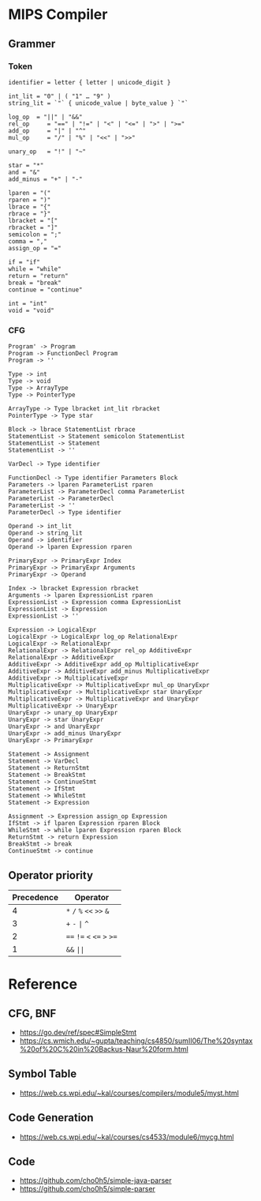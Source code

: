 # MIPS Compiler

## Grammer

### Token
```
identifier = letter { letter | unicode_digit }

int_lit = "0" | ( "1" … "9" )
string_lit = `"` { unicode_value | byte_value } `"`

log_op  = "||" | "&&"
rel_op     = "==" | "!=" | "<" | "<=" | ">" | ">="
add_op     = "|" | "^"
mul_op     = "/" | "%" | "<<" | ">>"

unary_op   = "!" | "~"

star = "*"
and = "&"
add_minus = "+" | "-"

lparen = "("
rparen = ")"
lbrace = "{"
rbrace = "}"
lbracket = "["
rbracket = "]"
semicolon = ";"
comma = ","
assign_op = "="

if = "if"
while = "while"
return = "return"
break = "break"
continue = "continue"

int = "int"
void = "void"
```
### CFG
```
Program' -> Program
Program -> FunctionDecl Program
Program -> ''

Type -> int
Type -> void
Type -> ArrayType
Type -> PointerType

ArrayType -> Type lbracket int_lit rbracket
PointerType -> Type star

Block -> lbrace StatementList rbrace
StatementList -> Statement semicolon StatementList
StatementList -> Statement
StatementList -> ''

VarDecl -> Type identifier

FunctionDecl -> Type identifier Parameters Block
Parameters -> lparen ParameterList rparen
ParameterList -> ParameterDecl comma ParameterList
ParameterList -> ParameterDecl
ParameterList -> ''
ParameterDecl -> Type identifier

Operand -> int_lit
Operand -> string_lit
Operand -> identifier
Operand -> lparen Expression rparen

PrimaryExpr -> PrimaryExpr Index
PrimaryExpr -> PrimaryExpr Arguments
PrimaryExpr -> Operand

Index -> lbracket Expression rbracket
Arguments -> lparen ExpressionList rparen
ExpressionList -> Expression comma ExpressionList
ExpressionList -> Expression
ExpressionList -> ''

Expression -> LogicalExpr
LogicalExpr -> LogicalExpr log_op RelationalExpr
LogicalExpr -> RelationalExpr
RelationalExpr -> RelationalExpr rel_op AdditiveExpr
RelationalExpr -> AdditiveExpr
AdditiveExpr -> AdditiveExpr add_op MultiplicativeExpr
AdditiveExpr -> AdditiveExpr add_minus MultiplicativeExpr
AdditiveExpr -> MultiplicativeExpr
MultiplicativeExpr -> MultiplicativeExpr mul_op UnaryExpr
MultiplicativeExpr -> MultiplicativeExpr star UnaryExpr
MultiplicativeExpr -> MultiplicativeExpr and UnaryExpr
MultiplicativeExpr -> UnaryExpr
UnaryExpr -> unary_op UnaryExpr
UnaryExpr -> star UnaryExpr
UnaryExpr -> and UnaryExpr
UnaryExpr -> add_minus UnaryExpr
UnaryExpr -> PrimaryExpr 

Statement -> Assignment
Statement -> VarDecl
Statement -> ReturnStmt
Statement -> BreakStmt
Statement -> ContinueStmt
Statement -> IfStmt
Statement -> WhileStmt
Statement -> Expression

Assignment -> Expression assign_op Expression
IfStmt -> if lparen Expression rparen Block
WhileStmt -> while lparen Expression rparen Block
ReturnStmt -> return Expression
BreakStmt -> break
ContinueStmt -> continue
```

## Operator priority

| Precedence | Operator |
| --- | --- |
| 4 | `*` `/` `%` `<<` `>>` `&` |
| 3 | `+` `-` `\|` `^` |
| 2 | `==` `!=` `<` `<=` `>` `>=` |
| 1 | `&&` `\|\|` |

# Reference
## CFG, BNF
- https://go.dev/ref/spec#SimpleStmt  
- https://cs.wmich.edu/~gupta/teaching/cs4850/sumII06/The%20syntax%20of%20C%20in%20Backus-Naur%20form.html

## Symbol Table
- https://web.cs.wpi.edu/~kal/courses/compilers/module5/myst.html

## Code Generation
- https://web.cs.wpi.edu/~kal/courses/cs4533/module6/mycg.html

## Code
- https://github.com/cho0h5/simple-java-parser
- https://github.com/cho0h5/simple-parser
